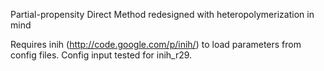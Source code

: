 Partial-propensity Direct Method redesigned with heteropolymerization in mind

Requires inih (http://code.google.com/p/inih/) to load parameters from config 
files. Config input tested for inih_r29.
